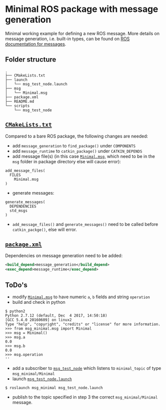 # Minimal ROS package with message generation
Minimal working example for defining a new ROS message. More details on message generation, i.e. built-in types, can be
found on [ROS documentation for messages](https://wiki.ros.org/msg).

## Folder structure
```
.
├── CMakeLists.txt
├── launch
│   └── msg_test_node.launch
├── msg
│   └── Minimal.msg
├── package.xml
├── README.md
└── scripts
    └── msg_test_node
```

## [`CMakeLists.txt`](CMakeLists.txt)
Compared to a bare ROS package, the following changes are needed:
* add `message_generation` to `find_package()` under `COMPONENTS`
* add `message_runtime` to `catkin_package()` under `CATKIN_DEPENDS`
* add message file(s) (in this case [`Minimal.msg`](msg/Minimal.msg), which need to be in the `msg` folder in package
directory else will cause error):
```
add_message_files(
  FILES
    Minimal.msg
)
```
* generate messages:
```
generate_messages(
  DEPENDENCIES
  std_msgs
)
```
* `add_message_files()` and `generate_messages()` need to be called before `catkin_packge()`, else will error.

## [`package.xml`](package.xml)
Dependencies on message generation need to be added:
```XML
<build_depend>message_generation</build_depend>
<exec_depend>message_runtime</exec_depend>
```

## ToDo's
* modify [`Minimal.msg`](msg/Minimal.msg) to have numeric `a`, `b` fields and string `operation`
* build and check in python
```
$ python2
Python 2.7.12 (default, Dec  4 2017, 14:50:18)
[GCC 5.4.0 20160609] on linux2
Type "help", "copyright", "credits" or "license" for more information.
>>> from msg_minimal.msg import Minimal
>>> msg = Minimal()
>>> msg.a
0.0
>>> msg.b
0.0
>>> msg.operation
''
```
* add a subscriber to [`msg_test_node`](scripts/msg_test_node) which listens to `minimal_topic` of type
`msg_minimal/Minimal`
* launch [`msg_test_node.launch`](launch/msg_test_node.launch)
```
$ roslaunch msg_minimal msg_test_node.launch
```
* publish to the topic specified in step 3 the correct `msg_minimal/Minimal` message.
